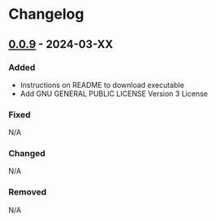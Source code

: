 # Changelog

## [0.0.9] - 2024-03-XX

### Added
- Instructions on README to download executable
- Add GNU GENERAL PUBLIC LICENSE Version 3 License

### Fixed
N/A

### Changed
N/A

### Removed
N/A


[0.0.9]: https://github.com/amieldelatorre/spotilistcli/compare/0.0.8...0.0.9